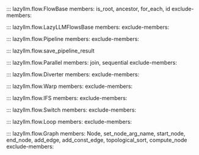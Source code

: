 ::: lazyllm.flow.FlowBase
    members: is_root, ancestor, for_each, id
    exclude-members:

::: lazyllm.flow.LazyLLMFlowsBase
    members: 
    exclude-members:

::: lazyllm.flow.Pipeline
    members: 
    exclude-members:

::: lazyllm.flow.save_pipeline_result

::: lazyllm.flow.Parallel
    members: join, sequential
    exclude-members:

::: lazyllm.flow.Diverter
    members: 
    exclude-members:

::: lazyllm.flow.Warp
    members: 
    exclude-members:

::: lazyllm.flow.IFS
    members: 
    exclude-members:

::: lazyllm.flow.Switch
    members: 
    exclude-members:

::: lazyllm.flow.Loop
    members: 
    exclude-members:

::: lazyllm.flow.Graph
    members: Node, set_node_arg_name, start_node, end_node, add_edge, add_const_edge, topological_sort, compute_node
    exclude-members: